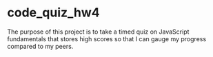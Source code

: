 # code_quiz_hw4

The purpose of this project is to take a timed quiz on JavaScript fundamentals that stores high scores so that I can gauge my progress compared to my peers.
